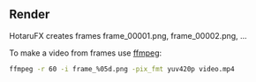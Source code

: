 ## Render

HotaruFX creates frames frame_00001.png, frame_00002.png, ...

To make a video from frames use [ffmpeg](https://ffmpeg.org/download.html):

```bash
ffmpeg -r 60 -i frame_%05d.png -pix_fmt yuv420p video.mp4
```

